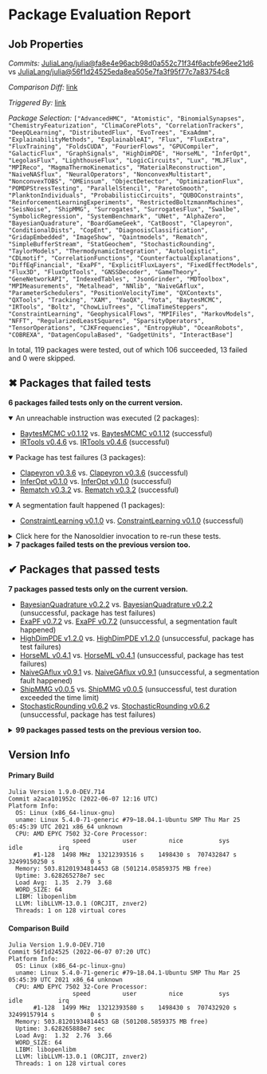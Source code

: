 # Package Evaluation Report

## Job Properties

*Commits:* [JuliaLang/julia@fa8e4e96acb98d0a552c71f34f6acbfe96ee21d6](https://github.com/JuliaLang/julia/commit/fa8e4e96acb98d0a552c71f34f6acbfe96ee21d6) vs [JuliaLang/julia@56f1d24525eda8ea505e7fa3f95f77c7a83754c8](https://github.com/JuliaLang/julia/commit/56f1d24525eda8ea505e7fa3f95f77c7a83754c8)

*Comparison Diff:* [link](https://github.com/JuliaLang/julia/compare/56f1d24525eda8ea505e7fa3f95f77c7a83754c8..fa8e4e96acb98d0a552c71f34f6acbfe96ee21d6)

*Triggered By:* [link](https://github.com/JuliaLang/julia/pull/41199#issuecomment-1148570947)

*Package Selection:* `["AdvancedHMC", "Atomistic", "BinomialSynapses", "ChemistryFeaturization", "ClimaCorePlots", "CorrelationTrackers", "DeepQLearning", "DistributedFlux", "EvoTrees", "ExaAdmm", "ExplainabilityMethods", "ExplainableAI", "Flux", "FluxExtra", "FluxTraining", "FoldsCUDA", "FourierFlows", "GPUCompiler", "GalacticFlux", "GraphSignals", "HighDimPDE", "HorseML", "InferOpt", "LegolasFlux", "LighthouseFlux", "LogicCircuits", "Lux", "MLJFlux", "MPIReco", "MagmaThermoKinematics", "MaterialReconstruction", "NaiveNASflux", "NeuralOperators", "NonconvexMultistart", "NonconvexTOBS", "OMEinsum", "ObjectDetector", "OptimizationFlux", "POMDPStressTesting", "ParallelStencil", "ParetoSmooth", "PlanktonIndividuals", "ProbabilisticCircuits", "QUBOConstraints", "ReinforcementLearningExperiments", "RestrictedBoltzmannMachines", "SeisNoise", "ShipMMG", "Surrogates", "SurrogatesFlux", "Swalbe", "SymbolicRegression", "SystemBenchmark", "UNet", "AlphaZero", "BayesianQuadrature", "BoardGameGeek", "CatBoost", "Clapeyron", "ConditionalDists", "CopEnt", "DiagnosisClassification", "GridapEmbedded", "ImageShow", "Qaintmodels", "Rematch", "SimpleBufferStream", "StatGeochem", "StochasticRounding", "TaylorModels", "ThermodynamicIntegration", "Autologistic", "CDLmotif", "CorrelationFunctions", "CounterfactualExplanations", "DiffEqFinancial", "ExaPF", "ExplicitFluxLayers", "FixedEffectModels", "Flux3D", "FluxOptTools", "GNSSDecoder", "GameTheory", "GeneNetworkAPI", "IndexedTables", "JsonGrinder", "MDToolbox", "MPIMeasurements", "Metalhead", "NNlib", "NaiveGAflux", "ParameterSchedulers", "PositionVelocityTime", "QXContexts", "QXTools", "Tracking", "XAM", "YaoQX", "Yota", "BaytesMCMC", "IRTools", "Boltz", "ChowLiuTrees", "ClimaTimeSteppers", "ConstraintLearning", "GeophysicalFlows", "MPIFiles", "MarkovModels", "NFFT", "RegularizedLeastSquares", "SparsityOperators", "TensorOperations", "CJKFrequencies", "EntropyHub", "OceanRobots", "COBREXA", "DatagenCopulaBased", "GadgetUnits", "InteractBase"]`

In total, 119 packages were tested, out of which 106 succeeded, 13 failed and 0 were skipped.


## ✖ Packages that failed tests

**6 packages failed tests only on the current version.**

<details open><summary>An unreachable instruction was executed (2 packages):</summary>
<p>


- [BaytesMCMC v0.1.12](https://s3.amazonaws.com/julialang-reports/nanosoldier/pkgeval/by_hash/fa8e4e9_vs_56f1d24/BaytesMCMC.primary.log) vs. [BaytesMCMC v0.1.12](https://s3.amazonaws.com/julialang-reports/nanosoldier/pkgeval/by_hash/fa8e4e9_vs_56f1d24/BaytesMCMC.against.log) (successful)
- [IRTools v0.4.6](https://s3.amazonaws.com/julialang-reports/nanosoldier/pkgeval/by_hash/fa8e4e9_vs_56f1d24/IRTools.primary.log) vs. [IRTools v0.4.6](https://s3.amazonaws.com/julialang-reports/nanosoldier/pkgeval/by_hash/fa8e4e9_vs_56f1d24/IRTools.against.log) (successful)

</p>
</details>

<details open><summary>Package has test failures (3 packages):</summary>
<p>


- [Clapeyron v0.3.6](https://s3.amazonaws.com/julialang-reports/nanosoldier/pkgeval/by_hash/fa8e4e9_vs_56f1d24/Clapeyron.primary.log) vs. [Clapeyron v0.3.6](https://s3.amazonaws.com/julialang-reports/nanosoldier/pkgeval/by_hash/fa8e4e9_vs_56f1d24/Clapeyron.against.log) (successful)
- [InferOpt v0.1.0](https://s3.amazonaws.com/julialang-reports/nanosoldier/pkgeval/by_hash/fa8e4e9_vs_56f1d24/InferOpt.primary.log) vs. [InferOpt v0.1.0](https://s3.amazonaws.com/julialang-reports/nanosoldier/pkgeval/by_hash/fa8e4e9_vs_56f1d24/InferOpt.against.log) (successful)
- [Rematch v0.3.2](https://s3.amazonaws.com/julialang-reports/nanosoldier/pkgeval/by_hash/fa8e4e9_vs_56f1d24/Rematch.primary.log) vs. [Rematch v0.3.2](https://s3.amazonaws.com/julialang-reports/nanosoldier/pkgeval/by_hash/fa8e4e9_vs_56f1d24/Rematch.against.log) (successful)

</p>
</details>

<details open><summary>A segmentation fault happened (1 packages):</summary>
<p>


- [ConstraintLearning v0.1.0](https://s3.amazonaws.com/julialang-reports/nanosoldier/pkgeval/by_hash/fa8e4e9_vs_56f1d24/ConstraintLearning.primary.log) vs. [ConstraintLearning v0.1.0](https://s3.amazonaws.com/julialang-reports/nanosoldier/pkgeval/by_hash/fa8e4e9_vs_56f1d24/ConstraintLearning.against.log) (successful)

</p>
</details>

<details><summary>Click here for the Nanosoldier invocation to re-run these tests.</summary>
<p>

```
@nanosoldier `runtests(["BaytesMCMC", "Clapeyron", "ConstraintLearning", "IRTools", "InferOpt", "Rematch"], vs = ":master")`
```

</p>
</details>


<details><summary><strong>7 packages failed tests on the previous version too.</strong></summary>
<p>

<details open><summary>Package has test failures (4 packages):</summary>
<p>


- [AlphaZero v0.5.3](https://s3.amazonaws.com/julialang-reports/nanosoldier/pkgeval/by_hash/fa8e4e9_vs_56f1d24/AlphaZero.primary.log)
- [CopEnt v0.1.0](https://s3.amazonaws.com/julialang-reports/nanosoldier/pkgeval/by_hash/fa8e4e9_vs_56f1d24/CopEnt.primary.log)
- [Lux v0.4.3](https://s3.amazonaws.com/julialang-reports/nanosoldier/pkgeval/by_hash/fa8e4e9_vs_56f1d24/Lux.primary.log)
- [SimpleBufferStream v1.1.0](https://s3.amazonaws.com/julialang-reports/nanosoldier/pkgeval/by_hash/fa8e4e9_vs_56f1d24/SimpleBufferStream.primary.log)

</p>
</details>

<details open><summary>Test log exceeded the size limit (1 packages):</summary>
<p>


- [NonconvexMultistart v0.1.1](https://s3.amazonaws.com/julialang-reports/nanosoldier/pkgeval/by_hash/fa8e4e9_vs_56f1d24/NonconvexMultistart.primary.log)

</p>
</details>

<details open><summary>Networking-related issues were detected (2 packages):</summary>
<p>


- [QXTools v1.0.0](https://s3.amazonaws.com/julialang-reports/nanosoldier/pkgeval/by_hash/fa8e4e9_vs_56f1d24/QXTools.primary.log)
- [YaoQX v0.1.2](https://s3.amazonaws.com/julialang-reports/nanosoldier/pkgeval/by_hash/fa8e4e9_vs_56f1d24/YaoQX.primary.log)

</p>
</details>

</p>
</details>


## ✔ Packages that passed tests

**7 packages passed tests only on the current version.**

- [BayesianQuadrature v0.2.2](https://s3.amazonaws.com/julialang-reports/nanosoldier/pkgeval/by_hash/fa8e4e9_vs_56f1d24/BayesianQuadrature.primary.log) vs. [BayesianQuadrature v0.2.2](https://s3.amazonaws.com/julialang-reports/nanosoldier/pkgeval/by_hash/fa8e4e9_vs_56f1d24/BayesianQuadrature.against.log) (unsuccessful, package has test failures)
- [ExaPF v0.7.2](https://s3.amazonaws.com/julialang-reports/nanosoldier/pkgeval/by_hash/fa8e4e9_vs_56f1d24/ExaPF.primary.log) vs. [ExaPF v0.7.2](https://s3.amazonaws.com/julialang-reports/nanosoldier/pkgeval/by_hash/fa8e4e9_vs_56f1d24/ExaPF.against.log) (unsuccessful, a segmentation fault happened)
- [HighDimPDE v1.2.0](https://s3.amazonaws.com/julialang-reports/nanosoldier/pkgeval/by_hash/fa8e4e9_vs_56f1d24/HighDimPDE.primary.log) vs. [HighDimPDE v1.2.0](https://s3.amazonaws.com/julialang-reports/nanosoldier/pkgeval/by_hash/fa8e4e9_vs_56f1d24/HighDimPDE.against.log) (unsuccessful, package has test failures)
- [HorseML v0.4.1](https://s3.amazonaws.com/julialang-reports/nanosoldier/pkgeval/by_hash/fa8e4e9_vs_56f1d24/HorseML.primary.log) vs. [HorseML v0.4.1](https://s3.amazonaws.com/julialang-reports/nanosoldier/pkgeval/by_hash/fa8e4e9_vs_56f1d24/HorseML.against.log) (unsuccessful, package has test failures)
- [NaiveGAflux v0.9.1](https://s3.amazonaws.com/julialang-reports/nanosoldier/pkgeval/by_hash/fa8e4e9_vs_56f1d24/NaiveGAflux.primary.log) vs. [NaiveGAflux v0.9.1](https://s3.amazonaws.com/julialang-reports/nanosoldier/pkgeval/by_hash/fa8e4e9_vs_56f1d24/NaiveGAflux.against.log) (unsuccessful, a segmentation fault happened)
- [ShipMMG v0.0.5](https://s3.amazonaws.com/julialang-reports/nanosoldier/pkgeval/by_hash/fa8e4e9_vs_56f1d24/ShipMMG.primary.log) vs. [ShipMMG v0.0.5](https://s3.amazonaws.com/julialang-reports/nanosoldier/pkgeval/by_hash/fa8e4e9_vs_56f1d24/ShipMMG.against.log) (unsuccessful, test duration exceeded the time limit)
- [StochasticRounding v0.6.2](https://s3.amazonaws.com/julialang-reports/nanosoldier/pkgeval/by_hash/fa8e4e9_vs_56f1d24/StochasticRounding.primary.log) vs. [StochasticRounding v0.6.2](https://s3.amazonaws.com/julialang-reports/nanosoldier/pkgeval/by_hash/fa8e4e9_vs_56f1d24/StochasticRounding.against.log) (unsuccessful, package has test failures)

<details><summary><strong>99 packages passed tests on the previous version too.</strong></summary>
<p>

- [AdvancedHMC v0.3.5](https://s3.amazonaws.com/julialang-reports/nanosoldier/pkgeval/by_hash/fa8e4e9_vs_56f1d24/AdvancedHMC.primary.log)
- [Atomistic v0.4.0](https://s3.amazonaws.com/julialang-reports/nanosoldier/pkgeval/by_hash/fa8e4e9_vs_56f1d24/Atomistic.primary.log)
- [Autologistic v0.5.1](https://s3.amazonaws.com/julialang-reports/nanosoldier/pkgeval/by_hash/fa8e4e9_vs_56f1d24/Autologistic.primary.log)
- [BinomialSynapses v0.4.3](https://s3.amazonaws.com/julialang-reports/nanosoldier/pkgeval/by_hash/fa8e4e9_vs_56f1d24/BinomialSynapses.primary.log)
- [BoardGameGeek v0.1.0](https://s3.amazonaws.com/julialang-reports/nanosoldier/pkgeval/by_hash/fa8e4e9_vs_56f1d24/BoardGameGeek.primary.log)
- [Boltz v0.1.1](https://s3.amazonaws.com/julialang-reports/nanosoldier/pkgeval/by_hash/fa8e4e9_vs_56f1d24/Boltz.primary.log)
- [CDLmotif v0.1.0](https://s3.amazonaws.com/julialang-reports/nanosoldier/pkgeval/by_hash/fa8e4e9_vs_56f1d24/CDLmotif.primary.log)
- [CJKFrequencies v0.2.0](https://s3.amazonaws.com/julialang-reports/nanosoldier/pkgeval/by_hash/fa8e4e9_vs_56f1d24/CJKFrequencies.primary.log)
- [COBREXA v1.3.1](https://s3.amazonaws.com/julialang-reports/nanosoldier/pkgeval/by_hash/fa8e4e9_vs_56f1d24/COBREXA.primary.log)
- [CatBoost v0.1.2](https://s3.amazonaws.com/julialang-reports/nanosoldier/pkgeval/by_hash/fa8e4e9_vs_56f1d24/CatBoost.primary.log)
- [ChemistryFeaturization v0.7.0](https://s3.amazonaws.com/julialang-reports/nanosoldier/pkgeval/by_hash/fa8e4e9_vs_56f1d24/ChemistryFeaturization.primary.log)
- [ChowLiuTrees v0.1.3](https://s3.amazonaws.com/julialang-reports/nanosoldier/pkgeval/by_hash/fa8e4e9_vs_56f1d24/ChowLiuTrees.primary.log)
- [ClimaCorePlots v0.2.3](https://s3.amazonaws.com/julialang-reports/nanosoldier/pkgeval/by_hash/fa8e4e9_vs_56f1d24/ClimaCorePlots.primary.log)
- [ClimaTimeSteppers v0.2.2](https://s3.amazonaws.com/julialang-reports/nanosoldier/pkgeval/by_hash/fa8e4e9_vs_56f1d24/ClimaTimeSteppers.primary.log)
- [ConditionalDists v0.4.10](https://s3.amazonaws.com/julialang-reports/nanosoldier/pkgeval/by_hash/fa8e4e9_vs_56f1d24/ConditionalDists.primary.log)
- [CorrelationFunctions v0.4.5](https://s3.amazonaws.com/julialang-reports/nanosoldier/pkgeval/by_hash/fa8e4e9_vs_56f1d24/CorrelationFunctions.primary.log)
- [CorrelationTrackers v0.6.4](https://s3.amazonaws.com/julialang-reports/nanosoldier/pkgeval/by_hash/fa8e4e9_vs_56f1d24/CorrelationTrackers.primary.log)
- [CounterfactualExplanations v0.1.1](https://s3.amazonaws.com/julialang-reports/nanosoldier/pkgeval/by_hash/fa8e4e9_vs_56f1d24/CounterfactualExplanations.primary.log)
- [DatagenCopulaBased v1.3.4](https://s3.amazonaws.com/julialang-reports/nanosoldier/pkgeval/by_hash/fa8e4e9_vs_56f1d24/DatagenCopulaBased.primary.log)
- [DeepQLearning v0.6.4](https://s3.amazonaws.com/julialang-reports/nanosoldier/pkgeval/by_hash/fa8e4e9_vs_56f1d24/DeepQLearning.primary.log)
- [DiagnosisClassification v1.0.0](https://s3.amazonaws.com/julialang-reports/nanosoldier/pkgeval/by_hash/fa8e4e9_vs_56f1d24/DiagnosisClassification.primary.log)
- [DiffEqFinancial v2.4.0](https://s3.amazonaws.com/julialang-reports/nanosoldier/pkgeval/by_hash/fa8e4e9_vs_56f1d24/DiffEqFinancial.primary.log)
- [DistributedFlux v0.1.4](https://s3.amazonaws.com/julialang-reports/nanosoldier/pkgeval/by_hash/fa8e4e9_vs_56f1d24/DistributedFlux.primary.log)
- [EntropyHub v0.2.0](https://s3.amazonaws.com/julialang-reports/nanosoldier/pkgeval/by_hash/fa8e4e9_vs_56f1d24/EntropyHub.primary.log)
- [EvoTrees v0.9.6](https://s3.amazonaws.com/julialang-reports/nanosoldier/pkgeval/by_hash/fa8e4e9_vs_56f1d24/EvoTrees.primary.log)
- [ExaAdmm v0.1.1](https://s3.amazonaws.com/julialang-reports/nanosoldier/pkgeval/by_hash/fa8e4e9_vs_56f1d24/ExaAdmm.primary.log)
- [ExplainabilityMethods v0.2.0](https://s3.amazonaws.com/julialang-reports/nanosoldier/pkgeval/by_hash/fa8e4e9_vs_56f1d24/ExplainabilityMethods.primary.log)
- [ExplainableAI v0.4.0](https://s3.amazonaws.com/julialang-reports/nanosoldier/pkgeval/by_hash/fa8e4e9_vs_56f1d24/ExplainableAI.primary.log)
- [ExplicitFluxLayers v0.2.0](https://s3.amazonaws.com/julialang-reports/nanosoldier/pkgeval/by_hash/fa8e4e9_vs_56f1d24/ExplicitFluxLayers.primary.log)
- [FixedEffectModels v1.6.6](https://s3.amazonaws.com/julialang-reports/nanosoldier/pkgeval/by_hash/fa8e4e9_vs_56f1d24/FixedEffectModels.primary.log)
- [Flux v0.13.3](https://s3.amazonaws.com/julialang-reports/nanosoldier/pkgeval/by_hash/fa8e4e9_vs_56f1d24/Flux.primary.log)
- [Flux3D v0.1.6](https://s3.amazonaws.com/julialang-reports/nanosoldier/pkgeval/by_hash/fa8e4e9_vs_56f1d24/Flux3D.primary.log)
- [FluxExtra v0.4.2](https://s3.amazonaws.com/julialang-reports/nanosoldier/pkgeval/by_hash/fa8e4e9_vs_56f1d24/FluxExtra.primary.log)
- [FluxOptTools v0.1.2](https://s3.amazonaws.com/julialang-reports/nanosoldier/pkgeval/by_hash/fa8e4e9_vs_56f1d24/FluxOptTools.primary.log)
- [FluxTraining v0.3.1](https://s3.amazonaws.com/julialang-reports/nanosoldier/pkgeval/by_hash/fa8e4e9_vs_56f1d24/FluxTraining.primary.log)
- [FoldsCUDA v0.1.9](https://s3.amazonaws.com/julialang-reports/nanosoldier/pkgeval/by_hash/fa8e4e9_vs_56f1d24/FoldsCUDA.primary.log)
- [FourierFlows v0.9.1](https://s3.amazonaws.com/julialang-reports/nanosoldier/pkgeval/by_hash/fa8e4e9_vs_56f1d24/FourierFlows.primary.log)
- [GNSSDecoder v0.0.1](https://s3.amazonaws.com/julialang-reports/nanosoldier/pkgeval/by_hash/fa8e4e9_vs_56f1d24/GNSSDecoder.primary.log)
- [GPUCompiler v0.16.0](https://s3.amazonaws.com/julialang-reports/nanosoldier/pkgeval/by_hash/fa8e4e9_vs_56f1d24/GPUCompiler.primary.log)
- [GadgetUnits v0.2.2](https://s3.amazonaws.com/julialang-reports/nanosoldier/pkgeval/by_hash/fa8e4e9_vs_56f1d24/GadgetUnits.primary.log)
- [GalacticFlux v0.1.0](https://s3.amazonaws.com/julialang-reports/nanosoldier/pkgeval/by_hash/fa8e4e9_vs_56f1d24/GalacticFlux.primary.log)
- [GameTheory v0.1.1](https://s3.amazonaws.com/julialang-reports/nanosoldier/pkgeval/by_hash/fa8e4e9_vs_56f1d24/GameTheory.primary.log)
- [GeneNetworkAPI v0.1.0](https://s3.amazonaws.com/julialang-reports/nanosoldier/pkgeval/by_hash/fa8e4e9_vs_56f1d24/GeneNetworkAPI.primary.log)
- [GeophysicalFlows v0.14.0](https://s3.amazonaws.com/julialang-reports/nanosoldier/pkgeval/by_hash/fa8e4e9_vs_56f1d24/GeophysicalFlows.primary.log)
- [GraphSignals v0.5.2](https://s3.amazonaws.com/julialang-reports/nanosoldier/pkgeval/by_hash/fa8e4e9_vs_56f1d24/GraphSignals.primary.log)
- [GridapEmbedded v0.8.0](https://s3.amazonaws.com/julialang-reports/nanosoldier/pkgeval/by_hash/fa8e4e9_vs_56f1d24/GridapEmbedded.primary.log)
- [ImageShow v0.3.6](https://s3.amazonaws.com/julialang-reports/nanosoldier/pkgeval/by_hash/fa8e4e9_vs_56f1d24/ImageShow.primary.log)
- [IndexedTables v1.0.0](https://s3.amazonaws.com/julialang-reports/nanosoldier/pkgeval/by_hash/fa8e4e9_vs_56f1d24/IndexedTables.primary.log)
- [InteractBase v0.10.8](https://s3.amazonaws.com/julialang-reports/nanosoldier/pkgeval/by_hash/fa8e4e9_vs_56f1d24/InteractBase.primary.log)
- [JsonGrinder v2.3.1](https://s3.amazonaws.com/julialang-reports/nanosoldier/pkgeval/by_hash/fa8e4e9_vs_56f1d24/JsonGrinder.primary.log)
- [LegolasFlux v0.1.6](https://s3.amazonaws.com/julialang-reports/nanosoldier/pkgeval/by_hash/fa8e4e9_vs_56f1d24/LegolasFlux.primary.log)
- [LighthouseFlux v0.3.5](https://s3.amazonaws.com/julialang-reports/nanosoldier/pkgeval/by_hash/fa8e4e9_vs_56f1d24/LighthouseFlux.primary.log)
- [LogicCircuits v0.3.3](https://s3.amazonaws.com/julialang-reports/nanosoldier/pkgeval/by_hash/fa8e4e9_vs_56f1d24/LogicCircuits.primary.log)
- [MDToolbox v0.1.1](https://s3.amazonaws.com/julialang-reports/nanosoldier/pkgeval/by_hash/fa8e4e9_vs_56f1d24/MDToolbox.primary.log)
- [MLJFlux v0.2.7](https://s3.amazonaws.com/julialang-reports/nanosoldier/pkgeval/by_hash/fa8e4e9_vs_56f1d24/MLJFlux.primary.log)
- [MPIFiles v0.12.2](https://s3.amazonaws.com/julialang-reports/nanosoldier/pkgeval/by_hash/fa8e4e9_vs_56f1d24/MPIFiles.primary.log)
- [MPIMeasurements v0.2.0](https://s3.amazonaws.com/julialang-reports/nanosoldier/pkgeval/by_hash/fa8e4e9_vs_56f1d24/MPIMeasurements.primary.log)
- [MPIReco v0.3.10](https://s3.amazonaws.com/julialang-reports/nanosoldier/pkgeval/by_hash/fa8e4e9_vs_56f1d24/MPIReco.primary.log)
- [MagmaThermoKinematics v0.4.0](https://s3.amazonaws.com/julialang-reports/nanosoldier/pkgeval/by_hash/fa8e4e9_vs_56f1d24/MagmaThermoKinematics.primary.log)
- [MarkovModels v0.8.0](https://s3.amazonaws.com/julialang-reports/nanosoldier/pkgeval/by_hash/fa8e4e9_vs_56f1d24/MarkovModels.primary.log)
- [MaterialReconstruction v0.2.2](https://s3.amazonaws.com/julialang-reports/nanosoldier/pkgeval/by_hash/fa8e4e9_vs_56f1d24/MaterialReconstruction.primary.log)
- [Metalhead v0.7.1](https://s3.amazonaws.com/julialang-reports/nanosoldier/pkgeval/by_hash/fa8e4e9_vs_56f1d24/Metalhead.primary.log)
- [NFFT v0.12.3](https://s3.amazonaws.com/julialang-reports/nanosoldier/pkgeval/by_hash/fa8e4e9_vs_56f1d24/NFFT.primary.log)
- [NNlib v0.8.5](https://s3.amazonaws.com/julialang-reports/nanosoldier/pkgeval/by_hash/fa8e4e9_vs_56f1d24/NNlib.primary.log)
- [NaiveNASflux v2.0.5](https://s3.amazonaws.com/julialang-reports/nanosoldier/pkgeval/by_hash/fa8e4e9_vs_56f1d24/NaiveNASflux.primary.log)
- [NeuralOperators v0.3.3](https://s3.amazonaws.com/julialang-reports/nanosoldier/pkgeval/by_hash/fa8e4e9_vs_56f1d24/NeuralOperators.primary.log)
- [NonconvexTOBS v0.1.0](https://s3.amazonaws.com/julialang-reports/nanosoldier/pkgeval/by_hash/fa8e4e9_vs_56f1d24/NonconvexTOBS.primary.log)
- [OMEinsum v0.6.13](https://s3.amazonaws.com/julialang-reports/nanosoldier/pkgeval/by_hash/fa8e4e9_vs_56f1d24/OMEinsum.primary.log)
- [ObjectDetector v0.2.7](https://s3.amazonaws.com/julialang-reports/nanosoldier/pkgeval/by_hash/fa8e4e9_vs_56f1d24/ObjectDetector.primary.log)
- [OceanRobots v0.1.9](https://s3.amazonaws.com/julialang-reports/nanosoldier/pkgeval/by_hash/fa8e4e9_vs_56f1d24/OceanRobots.primary.log)
- [OptimizationFlux v0.1.0](https://s3.amazonaws.com/julialang-reports/nanosoldier/pkgeval/by_hash/fa8e4e9_vs_56f1d24/OptimizationFlux.primary.log)
- [POMDPStressTesting v1.0.1](https://s3.amazonaws.com/julialang-reports/nanosoldier/pkgeval/by_hash/fa8e4e9_vs_56f1d24/POMDPStressTesting.primary.log)
- [ParallelStencil v0.6.0](https://s3.amazonaws.com/julialang-reports/nanosoldier/pkgeval/by_hash/fa8e4e9_vs_56f1d24/ParallelStencil.primary.log)
- [ParameterSchedulers v0.3.3](https://s3.amazonaws.com/julialang-reports/nanosoldier/pkgeval/by_hash/fa8e4e9_vs_56f1d24/ParameterSchedulers.primary.log)
- [ParetoSmooth v0.7.1](https://s3.amazonaws.com/julialang-reports/nanosoldier/pkgeval/by_hash/fa8e4e9_vs_56f1d24/ParetoSmooth.primary.log)
- [PlanktonIndividuals v0.5.1](https://s3.amazonaws.com/julialang-reports/nanosoldier/pkgeval/by_hash/fa8e4e9_vs_56f1d24/PlanktonIndividuals.primary.log)
- [PositionVelocityTime v0.0.1](https://s3.amazonaws.com/julialang-reports/nanosoldier/pkgeval/by_hash/fa8e4e9_vs_56f1d24/PositionVelocityTime.primary.log)
- [ProbabilisticCircuits v0.3.3](https://s3.amazonaws.com/julialang-reports/nanosoldier/pkgeval/by_hash/fa8e4e9_vs_56f1d24/ProbabilisticCircuits.primary.log)
- [QUBOConstraints v0.1.1](https://s3.amazonaws.com/julialang-reports/nanosoldier/pkgeval/by_hash/fa8e4e9_vs_56f1d24/QUBOConstraints.primary.log)
- [QXContexts v1.0.0](https://s3.amazonaws.com/julialang-reports/nanosoldier/pkgeval/by_hash/fa8e4e9_vs_56f1d24/QXContexts.primary.log)
- [Qaintmodels v0.1.0](https://s3.amazonaws.com/julialang-reports/nanosoldier/pkgeval/by_hash/fa8e4e9_vs_56f1d24/Qaintmodels.primary.log)
- [RegularizedLeastSquares v0.8.5](https://s3.amazonaws.com/julialang-reports/nanosoldier/pkgeval/by_hash/fa8e4e9_vs_56f1d24/RegularizedLeastSquares.primary.log)
- [ReinforcementLearningExperiments v0.1.4](https://s3.amazonaws.com/julialang-reports/nanosoldier/pkgeval/by_hash/fa8e4e9_vs_56f1d24/ReinforcementLearningExperiments.primary.log)
- [RestrictedBoltzmannMachines v0.33.1](https://s3.amazonaws.com/julialang-reports/nanosoldier/pkgeval/by_hash/fa8e4e9_vs_56f1d24/RestrictedBoltzmannMachines.primary.log)
- [SeisNoise v0.5.3](https://s3.amazonaws.com/julialang-reports/nanosoldier/pkgeval/by_hash/fa8e4e9_vs_56f1d24/SeisNoise.primary.log)
- [SparsityOperators v0.4.1](https://s3.amazonaws.com/julialang-reports/nanosoldier/pkgeval/by_hash/fa8e4e9_vs_56f1d24/SparsityOperators.primary.log)
- [StatGeochem v0.4.1](https://s3.amazonaws.com/julialang-reports/nanosoldier/pkgeval/by_hash/fa8e4e9_vs_56f1d24/StatGeochem.primary.log)
- [Surrogates v6.1.1](https://s3.amazonaws.com/julialang-reports/nanosoldier/pkgeval/by_hash/fa8e4e9_vs_56f1d24/Surrogates.primary.log)
- [SurrogatesFlux v0.1.0](https://s3.amazonaws.com/julialang-reports/nanosoldier/pkgeval/by_hash/fa8e4e9_vs_56f1d24/SurrogatesFlux.primary.log)
- [Swalbe v1.0.1](https://s3.amazonaws.com/julialang-reports/nanosoldier/pkgeval/by_hash/fa8e4e9_vs_56f1d24/Swalbe.primary.log)
- [SymbolicRegression v0.9.6](https://s3.amazonaws.com/julialang-reports/nanosoldier/pkgeval/by_hash/fa8e4e9_vs_56f1d24/SymbolicRegression.primary.log)
- [SystemBenchmark v0.4.1](https://s3.amazonaws.com/julialang-reports/nanosoldier/pkgeval/by_hash/fa8e4e9_vs_56f1d24/SystemBenchmark.primary.log)
- [TaylorModels v0.6.0](https://s3.amazonaws.com/julialang-reports/nanosoldier/pkgeval/by_hash/fa8e4e9_vs_56f1d24/TaylorModels.primary.log)
- [TensorOperations v3.2.4](https://s3.amazonaws.com/julialang-reports/nanosoldier/pkgeval/by_hash/fa8e4e9_vs_56f1d24/TensorOperations.primary.log)
- [ThermodynamicIntegration v0.2.5](https://s3.amazonaws.com/julialang-reports/nanosoldier/pkgeval/by_hash/fa8e4e9_vs_56f1d24/ThermodynamicIntegration.primary.log)
- [Tracking v0.14.11](https://s3.amazonaws.com/julialang-reports/nanosoldier/pkgeval/by_hash/fa8e4e9_vs_56f1d24/Tracking.primary.log)
- [UNet v0.2.1](https://s3.amazonaws.com/julialang-reports/nanosoldier/pkgeval/by_hash/fa8e4e9_vs_56f1d24/UNet.primary.log)
- [XAM v0.2.7](https://s3.amazonaws.com/julialang-reports/nanosoldier/pkgeval/by_hash/fa8e4e9_vs_56f1d24/XAM.primary.log)
- [Yota v0.7.3](https://s3.amazonaws.com/julialang-reports/nanosoldier/pkgeval/by_hash/fa8e4e9_vs_56f1d24/Yota.primary.log)

</p>
</details>


## Version Info

#### Primary Build

```
Julia Version 1.9.0-DEV.714
Commit a2aca101952c (2022-06-07 12:16 UTC)
Platform Info:
  OS: Linux (x86_64-linux-gnu)
  uname: Linux 5.4.0-71-generic #79~18.04.1-Ubuntu SMP Thu Mar 25 05:45:39 UTC 2021 x86_64 unknown
  CPU: AMD EPYC 7502 32-Core Processor: 
                  speed         user         nice          sys         idle          irq
       #1-128  1498 MHz  13212393516 s    1498430 s  707432847 s  32499150250 s          0 s
  Memory: 503.81201934814453 GB (501214.05859375 MB free)
  Uptime: 3.628265278e7 sec
  Load Avg:  1.35  2.79  3.68
  WORD_SIZE: 64
  LIBM: libopenlibm
  LLVM: libLLVM-13.0.1 (ORCJIT, znver2)
  Threads: 1 on 128 virtual cores

```

#### Comparison Build

```
Julia Version 1.9.0-DEV.710
Commit 56f1d24525 (2022-06-07 07:20 UTC)
Platform Info:
  OS: Linux (x86_64-pc-linux-gnu)
  uname: Linux 5.4.0-71-generic #79~18.04.1-Ubuntu SMP Thu Mar 25 05:45:39 UTC 2021 x86_64 unknown
  CPU: AMD EPYC 7502 32-Core Processor: 
                  speed         user         nice          sys         idle          irq
       #1-128  1499 MHz  13212393580 s    1498430 s  707432920 s  32499157914 s          0 s
  Memory: 503.81201934814453 GB (501208.5859375 MB free)
  Uptime: 3.628265888e7 sec
  Load Avg:  1.32  2.76  3.66
  WORD_SIZE: 64
  LIBM: libopenlibm
  LLVM: libLLVM-13.0.1 (ORCJIT, znver2)
  Threads: 1 on 128 virtual cores

```
<!-- Generated on 2022-06-07T13:11:19.192 -->
